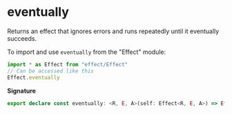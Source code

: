# eventually

Returns an effect that ignores errors and runs repeatedly until it
eventually succeeds.

To import and use `eventually` from the "Effect" module:

```ts
import * as Effect from "effect/Effect"
// Can be accessed like this
Effect.eventually
```

**Signature**

```ts
export declare const eventually: <R, E, A>(self: Effect<R, E, A>) => Effect<R, never, A>
```
